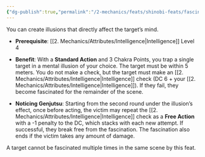 ```yaml
---
{"dg-publish":true,"permalink":"/2-mechanics/feats/shinobi-feats/fascinate/"}
---
```


You can create illusions that directly affect the target’s mind.

- **Prerequisite**: [[2. Mechanics/Attributes/Intelligence\|Intelligence]] Level 4  
- **Benefit**: With a **Standard Action** and 3 Chakra Points, you trap a single target in a mental illusion of your choice. The target must be within 5 meters. You do not make a check, but the target must make an [[2. Mechanics/Attributes/Intelligence\|Intelligence]] check (DC 6 + your [[2. Mechanics/Attributes/Intelligence\|Intelligence]]). If they fail, they become fascinated for the remainder of the scene.

- **Noticing Genjutsu**: Starting from the second round under the illusion’s effect, once before acting, the victim may repeat the [[2. Mechanics/Attributes/Intelligence\|Intelligence]] check as a **Free Action** with a -1 penalty to the DC, which stacks with each new attempt. If successful, they break free from the fascination. The fascination also ends if the victim takes any amount of damage.

A target cannot be fascinated multiple times in the same scene by this feat.